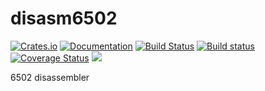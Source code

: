 # disasm6502

[![Crates.io](https://img.shields.io/crates/v/disasm6502.svg)](https://crates.io/crates/disasm6502)
[![Documentation](https://img.shields.io/badge/Rust-%20%20Documentation-blue.svg)](https://kondrak.github.io/disasm6502/disasm6502/index.html)
[![Build Status](https://travis-ci.org/kondrak/disasm6502.svg)](https://travis-ci.org/kondrak/disasm6502)
[![Build status](https://ci.appveyor.com/api/projects/status/gwyroi4ib3hevlt4?svg=true)](https://ci.appveyor.com/project/kondrak/disasm6502)
[![Coverage Status](https://coveralls.io/repos/github/kondrak/disasm6502/badge.svg?branch=master)](https://coveralls.io/github/kondrak/disasm6502?branch=master)
![](https://img.shields.io/crates/l/json.svg)

6502 disassembler
